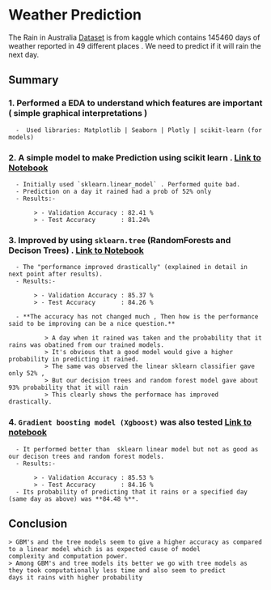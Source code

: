 # Weather Prediction 

The Rain in Australia [Dataset](https://www.kaggle.com/jsphyg/weather-dataset-rattle-package) is from kaggle which contains 145460 days of weather reported in 49 different places . We need to predict if it will rain the next day.

## Summary

### 1. Performed a EDA to understand which features are important ( simple graphical interpretations )
        
      -  Used libraries: Matplotlib | Seaborn | Plotly | scikit-learn (for models)


### 2. A simple model to make Prediction using scikit learn . [Link to Notebook](https://github.com/nbala2k2/My-projects/blob/main/Weather%20Prediction/weather.ipynb)
    
      - Initially used `sklearn.linear_model` . Performed quite bad. 
      - Prediction on a day it rained had a prob of 52% only
      - Results:- 
      
           > - Validation Accuracy : 82.41 %
           > - Test Accuracy       : 81.24%  


### 3. Improved by using `sklearn.tree` (RandomForests and Decison Trees) . [Link to Notebook](https://github.com/nbala2k2/My-projects/blob/main/Weather%20Prediction/weather_DecisionTrees%20and%20Random%20Forests.ipynb)
    
      - The "performance improved drastically" (explained in detail in next point after results). 
      - Results:- 
      
           > - Validation Accuracy : 85.37 %
           > - Test Accuracy       : 84.26 % 
      
      - **The accuracy has not changed much , Then how is the performance said to be improving can be a nice question.**
            
              > A day when it rained was taken and the probability that it rains was obatined from our trained models. 
              > It's obvious that a good model would give a higher probability in predicting it rained.
              > The same was observed the linear sklearn classifier gave only 52% ,
              > But our decision trees and random forest model gave about 93% probability that it will rain
              > This clearly shows the performace has improved drastically.
              
### 4. `Gradient boosting model (Xgboost)` was also tested [Link to notebook](https://github.com/nbala2k2/My-projects/blob/main/Weather%20Prediction/Weather_GBM.ipynb)
      - It performed better than  sklearn linear model but not as good as our decison trees and random forest models.
      - Results:- 
      
           > - Validation Accuracy : 85.53 %  
           > - Test Accuracy       : 84.16 %
      - Its probability of predicting that it rains or a specified day (same day as above) was **84.48 %**.

## Conclusion

    > GBM's and the tree models seem to give a higher accuracy as compared to a linear model which is as expected cause of model 
    complexity and computation power. 
    > Among GBM's and tree models its better we go with tree models as they took computationally less time and also seem to predict 
    days it rains with higher probability
